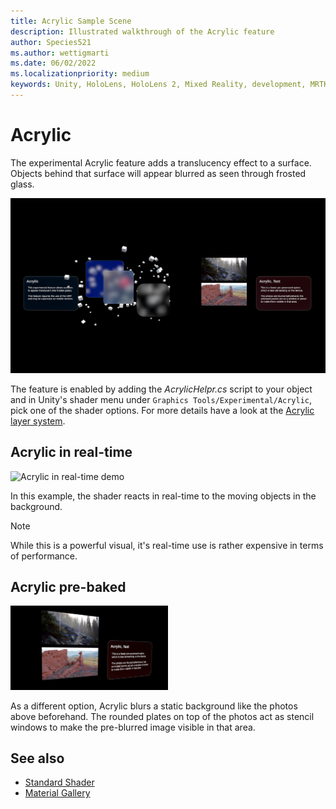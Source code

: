 ```yaml
---
title: Acrylic Sample Scene
description: Illustrated walkthrough of the Acrylic feature
author: Species521
ms.author: wettigmarti
ms.date: 06/02/2022
ms.localizationpriority: medium
keywords: Unity, HoloLens, HoloLens 2, Mixed Reality, development, MRTK, Graphics Tools, MRGT, MR Graphics Tools, Standard Shader, Animation
---
```


# Acrylic

The experimental Acrylic feature adds a translucency effect to a surface.
Objects behind that surface will appear blurred as seen through frosted glass.


![Acrylic Sample scene](images/SampleScenes/Acrylic_01.jpg)


The feature is enabled by adding the _AcrylicHelpr.cs_ script to your object and in Unity's shader menu under `Graphics Tools/Experimental/Acrylic`, pick one of the shader options.
For more details have a look at the [Acrylic layer system](acrylic.md).

## Acrylic in real-time

<img src="images/SampleScenes/Acrylic_sample_01.gif" width="50%" height="50%" alt="Acrylic in real-time demo">

In this example, the shader reacts in real-time to the moving objects in the background.
> [!NOTE]
> While this is a powerful visual, it's real-time use is rather expensive in terms of performance.

## Acrylic pre-baked

<img src="images/SampleScenes/acrylic_sample_02.jpg" width="50%" height="50%" alt="Acrylic Pre-baked demo">


As a different option, Acrylic blurs a static background like the photos above beforehand.
The rounded plates on top of the photos act as stencil windows to make the pre-blurred image visible in that area.


## See also

* [Standard Shader](standard-shader.md)
* [Material Gallery](samples/material-gallery.md)

